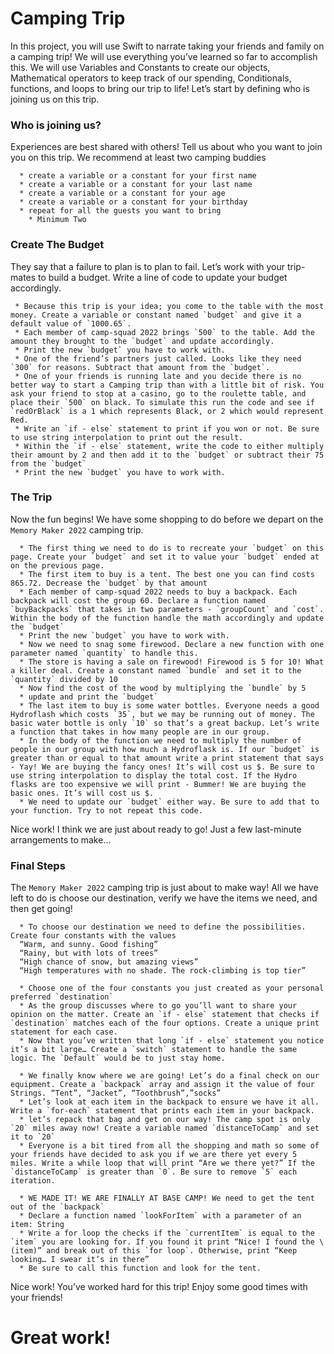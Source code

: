 # Camping Trip

In this project, you will use Swift to narrate taking your friends and family on a camping trip! We will use everything you’ve learned so far to accomplish this. We will use Variables and Constants to create our objects, Mathematical operators to keep track of our spending, Conditionals, functions, and loops to bring our trip to life! Let’s start by defining who is joining us on this trip.
  
  
###   Who is joining us?
  
Experiences are best shared with others! Tell us about who you want to join you on this trip. We recommend at least two camping buddies
  
	  * create a variable or a constant for your first name
	  * create a variable or a constant for your last name
	  * create a variable or a constant for your age
	  * create a variable or a constant for your birthday
	  * repeat for all the guests you want to bring
	    * Minimum Two

### Create The Budget
 
They say that a failure to plan is to plan to fail. Let’s work with your trip-mates to build a budget. Write a line of code to update your budget accordingly.
 
	 * Because this trip is your idea; you come to the table with the most money. Create a variable or constant named `budget` and give it a default value of `1000.65`.
	 * Each member of camp-squad 2022 brings `500` to the table. Add the amount they brought to the `budget` and update accordingly.
	 * Print the new `budget` you have to work with.
	 * One of the friend’s partners just called. Looks like they need `300` for reasons. Subtract that amount from the `budget`.
	 * One of your friends is running late and you decide there is no better way to start a Camping trip than with a little bit of risk. You ask your friend to stop at a casino, go to the roulette table, and place their `500` on black. To simulate this run the code and see if `redOrBlack` is a 1 which represents Black, or 2 which would represent Red.
	 * Write an `if - else` statement to print if you won or not. Be sure to use string interpolation to print out the result.
	 * Within the `if - else` statement, write the code to either multiply their amount by 2 and then add it to the `budget` or subtract their 75 from the `budget`
	 * Print the new `budget` you have to work with.

### The Trip
  
Now the fun begins! We have some shopping to do before we depart on the `Memory Maker 2022` camping trip.
  
	  * The first thing we need to do is to recreate your `budget` on this page. Create your `budget` and set it to value your `budget` ended at on the previous page.
	  * The first item to buy is a tent. The best one you can find costs 865.72. Decrease the `budget` by that amount
	  * Each member of camp-squad 2022 needs to buy a backpack. Each backpack will cost the group 60. Declare a function named `buyBackpacks` that takes in two parameters - `groupCount` and `cost`. Within the body of the function handle the math accordingly and update the `budget`
	  * Print the new `budget` you have to work with.
	  * Now we need to snag some firewood. Declare a new function with one parameter named `quantity` to handle this.
	  * The store is having a sale on firewood! Firewood is 5 for 10! What a killer deal. Create a constant named `bundle` and set it to the `quantity` divided by 10
	  * Now find the cost of the wood by multiplying the `bundle` by 5
	  * update and print the `budget`
	  * The last item to buy is some water bottles. Everyone needs a good Hydroflash which costs `35`, but we may be running out of money. The basic water bottle is only `10` so that’s a great backup. Let’s write a function that takes in how many people are in our group.
	  * In the body of the function we need to multiply the number of people in our group with how much a Hydroflask is. If our `budget` is greater than or equal to that amount write a print statement that says - Yay! We are buying the fancy ones! It’s will cost us $. Be sure to use string interpolation to display the total cost. If the Hydro flasks are too expensive we will print - Bummer! We are buying the basic ones. It’s will cost us $.
	  * We need to update our `budget` either way. Be sure to add that to your function. Try to not repeat this code.
  
Nice work! I think we are just about ready to go! Just a few last-minute arrangements to make…

### Final Steps
  
 The `Memory Maker 2022` camping trip is just about to make way! All we have left to do is choose our destination, verify we have the items we need, and then get going!
  
	  * To choose our destination we need to define the possibilities. Create four constants with the values
	  “Warm, and sunny. Good fishing”
	  “Rainy, but with lots of trees”
	  “High chance of snow, but amazing views”
	  “High temperatures with no shade. The rock-climbing is top tier”
	  
	  * Choose one of the four constants you just created as your personal preferred `destination`
	  * As the group discusses where to go you’ll want to share your opinion on the matter. Create an `if - else` statement that checks if `destination` matches each of the four options. Create a unique print statement for each case.
	  * Now that you’ve written that long `if - else` statement you notice it’s a bit large… Create a `switch` statement to handle the same logic. The `Default` would be to just stay home.
	  
	  * We finally know where we are going! Let’s do a final check on our equipment. Create a `backpack` array and assign it the value of four Strings. “Tent”, “Jacket”, “Toothbrush”,”socks”
	  * Let’s look at each item in the backpack to ensure we have it all. Write a `for-each` statement that prints each item in your backpack.
	  * let’s repack that bag and get on our way! The camp spot is only `20` miles away now! Create a variable named `distanceToCamp` and set it to `20`
	  * Everyone is a bit tired from all the shopping and math so some of your friends have decided to ask you if we are there yet every 5 miles. Write a while loop that will print “Are we there yet?” If the `distanceToCamp` is greater than `0`. Be sure to remove `5` each iteration.
	  
	  * WE MADE IT! WE ARE FINALLY AT BASE CAMP! We need to get the tent out of the `backpack`
	  * Declare a function named `lookForItem` with a parameter of an item: String
	  * Write a for loop the checks if the `currentItem` is equal to the `item` you are looking for. If you found it print “Nice! I found the \(item)” and break out of this `for loop`. Otherwise, print “Keep looking… I swear it’s in there”
	  * Be sure to call this function and look for the tent.
  
Nice work! You’ve worked hard for this trip! Enjoy some good times with your friends!
  
#   Great work!
